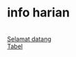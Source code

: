# info harian
<br><a href="https://dwi4gung.github.io/hallo"> Selamat datang</a>
<br><a href="https://dwi4gung.github.io/tabel"> Tabel</a>
